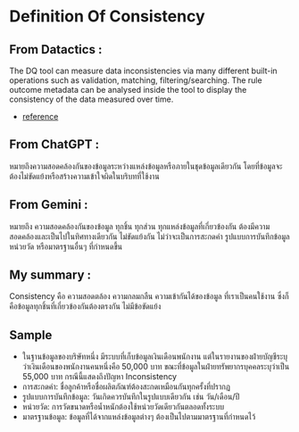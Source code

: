 # Definition Of Consistency
## From Datactics :
The DQ tool can measure data inconsistencies via many different built-in operations such as validation, matching, filtering/searching. The rule outcome metadata can be analysed inside the tool to display the consistency of the data measured over time. 
- [reference](https://www.datactics.com/glossary/what-is-data-quality/)
## From ChatGPT :
 หมายถึงความสอดคล้องกันของข้อมูลระหว่างแหล่งข้อมูลหรือภายในชุดข้อมูลเดียวกัน โดยที่ข้อมูลจะต้องไม่ขัดแย้งหรือสร้างความเข้าใจผิดในบริบทที่ใช้งาน 
## From Gemini :
 หมายถึง ความสอดคล้องกันของข้อมูล ทุกชิ้น ทุกส่วน ทุกแหล่งข้อมูลที่เกี่ยวข้องกัน ต้องมีความสอดคล้องและเป็นไปในทิศทางเดียวกัน ไม่ขัดแย้งกัน ไม่ว่าจะเป็นการสะกดคำ รูปแบบการบันทึกข้อมูล หน่วยวัด หรือมาตรฐานอื่นๆ ที่กำหนดขึ้น
## My summary :
 Consistency คือ ความสอดตล้อง ความกลมกลืน ความเข้ากันได้ของข้อมูล ที่เราเป็นคนใช้งาน ซึ่งก็คือข้อมูลทุกชิ้นที่เกี่ยวข้องกันต้องตรงกัน ไม่มีข้อขัดแย้ง
## Sample
 - ในฐานข้อมูลของบริษัทหนึ่ง มีระบบที่เก็บข้อมูลเงินเดือนพนักงาน แต่ในรายงานของฝ่ายบัญชีระบุว่าเงินเดือนของพนักงานคนหนึ่งคือ 50,000 บาท ขณะที่ข้อมูลในฝ่ายทรัพยากรบุคคลระบุว่าเป็น 55,000 บาท กรณีนี้แสดงถึงปัญหา Inconsistency
 - การสะกดคำ: ชื่อลูกค้าหรือชื่อผลิตภัณฑ์ต้องสะกดเหมือนกันทุกครั้งที่ปรากฏ
 - รูปแบบการบันทึกข้อมูล: วันเกิดควรบันทึกในรูปแบบเดียวกัน เช่น วัน/เดือน/ปี
 - หน่วยวัด: การวัดขนาดหรือน้ำหนักต้องใช้หน่วยวัดเดียวกันตลอดทั้งระบบ
 - มาตรฐานข้อมูล: ข้อมูลที่ได้จากแหล่งข้อมูลต่างๆ ต้องเป็นไปตามมาตรฐานที่กำหนดไว้
